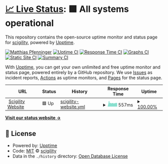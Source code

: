 # [📈 Live Status](https://scigility.github.io/scigility.github.io-monitor): <!--live status--> **🟩 All systems operational**

This repository contains the open-source uptime monitor and status page for [scigility](https://scigility.github.io/scigility.github.io-monitor), powered by [Upptime](https://github.com/upptime/upptime).

[![Matthias Pfenninger](https://img.shields.io/badge/owner-Matthias%20Pfenninger-yellow.svg?logo=slack)](https://scigility.slack.com/messages/matthias.pfenninger)
[![Uptime CI](https://github.com/koj-co/upptime/workflows/Uptime%20CI/badge.svg)](https://github.com/koj-co/upptime/actions?query=workflow%3A%22Uptime+CI%22)
[![Response Time CI](https://github.com/koj-co/upptime/workflows/Response%20Time%20CI/badge.svg)](https://github.com/koj-co/upptime/actions?query=workflow%3A%22Response+Time+CI%22)
[![Graphs CI](https://github.com/koj-co/upptime/workflows/Graphs%20CI/badge.svg)](https://github.com/koj-co/upptime/actions?query=workflow%3A%22Graphs+CI%22)
[![Static Site CI](https://github.com/koj-co/upptime/workflows/Static%20Site%20CI/badge.svg)](https://github.com/koj-co/upptime/actions?query=workflow%3A%22Static+Site+CI%22)
[![Summary CI](https://github.com/koj-co/upptime/workflows/Summary%20CI/badge.svg)](https://github.com/koj-co/upptime/actions?query=workflow%3A%22Summary+CI%22)

With [Upptime](https://upptime.js.org), you can get your own unlimited and free uptime monitor and status page, powered entirely by a GitHub repository. We use [Issues](https://github.com/scigility/scigility.github.io-monitor/issues) as incident reports, [Actions](https://github.com/scigility/scigility.github.io-monitor/actions) as uptime monitors, and [Pages](https://scigility.github.io/scigility.github.io-monitor) for the status page.

<!--start: status pages-->
<!-- This summary is generated by Upptime (https://github.com/upptime/upptime) -->
<!-- Do not edit this manually, your changes will be overwritten -->
<!-- prettier-ignore -->
| URL | Status | History | Response Time | Uptime |
| --- | ------ | ------- | ------------- | ------ |
| <img alt="" src="https://favicons.githubusercontent.com/scigility.com" height="13"> [Scigility Website](https://scigility.com) | 🟩 Up | [scigility-website.yml](https://github.com/scigility/scigility.github.io-monitor/commits/master/history/scigility-website.yml) | <details><summary><img alt="Response time graph" src="./graphs/scigility-website/response-time-week.png" height="20"> 557ms</summary><br><a href="https://scigility.github.io/scigility.github.io-monitor/history/scigility-website"><img alt="Response time 557" src="https://img.shields.io/endpoint?url=https%3A%2F%2Fraw.githubusercontent.com%2Fscigility%2Fscigility.github.io-monitor%2Fmaster%2Fapi%2Fscigility-website%2Fresponse-time.json"></a><br><a href="https://scigility.github.io/scigility.github.io-monitor/history/scigility-website"><img alt="24-hour response time 554" src="https://img.shields.io/endpoint?url=https%3A%2F%2Fraw.githubusercontent.com%2Fscigility%2Fscigility.github.io-monitor%2Fmaster%2Fapi%2Fscigility-website%2Fresponse-time-day.json"></a><br><a href="https://scigility.github.io/scigility.github.io-monitor/history/scigility-website"><img alt="7-day response time 557" src="https://img.shields.io/endpoint?url=https%3A%2F%2Fraw.githubusercontent.com%2Fscigility%2Fscigility.github.io-monitor%2Fmaster%2Fapi%2Fscigility-website%2Fresponse-time-week.json"></a><br><a href="https://scigility.github.io/scigility.github.io-monitor/history/scigility-website"><img alt="30-day response time 557" src="https://img.shields.io/endpoint?url=https%3A%2F%2Fraw.githubusercontent.com%2Fscigility%2Fscigility.github.io-monitor%2Fmaster%2Fapi%2Fscigility-website%2Fresponse-time-month.json"></a><br><a href="https://scigility.github.io/scigility.github.io-monitor/history/scigility-website"><img alt="1-year response time 557" src="https://img.shields.io/endpoint?url=https%3A%2F%2Fraw.githubusercontent.com%2Fscigility%2Fscigility.github.io-monitor%2Fmaster%2Fapi%2Fscigility-website%2Fresponse-time-year.json"></a></details> | <details><summary><a href="https://scigility.github.io/scigility.github.io-monitor/history/scigility-website">100.00%</a></summary><a href="https://scigility.github.io/scigility.github.io-monitor/history/scigility-website"><img alt="All-time uptime 100.00%" src="https://img.shields.io/endpoint?url=https%3A%2F%2Fraw.githubusercontent.com%2Fscigility%2Fscigility.github.io-monitor%2Fmaster%2Fapi%2Fscigility-website%2Fuptime.json"></a><br><a href="https://scigility.github.io/scigility.github.io-monitor/history/scigility-website"><img alt="24-hour uptime 100.00%" src="https://img.shields.io/endpoint?url=https%3A%2F%2Fraw.githubusercontent.com%2Fscigility%2Fscigility.github.io-monitor%2Fmaster%2Fapi%2Fscigility-website%2Fuptime-day.json"></a><br><a href="https://scigility.github.io/scigility.github.io-monitor/history/scigility-website"><img alt="7-day uptime 100.00%" src="https://img.shields.io/endpoint?url=https%3A%2F%2Fraw.githubusercontent.com%2Fscigility%2Fscigility.github.io-monitor%2Fmaster%2Fapi%2Fscigility-website%2Fuptime-week.json"></a><br><a href="https://scigility.github.io/scigility.github.io-monitor/history/scigility-website"><img alt="30-day uptime 100.00%" src="https://img.shields.io/endpoint?url=https%3A%2F%2Fraw.githubusercontent.com%2Fscigility%2Fscigility.github.io-monitor%2Fmaster%2Fapi%2Fscigility-website%2Fuptime-month.json"></a><br><a href="https://scigility.github.io/scigility.github.io-monitor/history/scigility-website"><img alt="1-year uptime 100.00%" src="https://img.shields.io/endpoint?url=https%3A%2F%2Fraw.githubusercontent.com%2Fscigility%2Fscigility.github.io-monitor%2Fmaster%2Fapi%2Fscigility-website%2Fuptime-year.json"></a></details>

<!--end: status pages-->

[**Visit our status website →**](https://scigility.github.io/scigility.github.io-monitor)

## 📄 License

- Powered by: [Upptime](https://github.com/upptime/upptime)
- Code: [MIT](./LICENSE) © [scigility](https://scigility.github.io/scigility.github.io-monitor)
- Data in the `./history` directory: [Open Database License](https://opendatacommons.org/licenses/odbl/1-0/)
